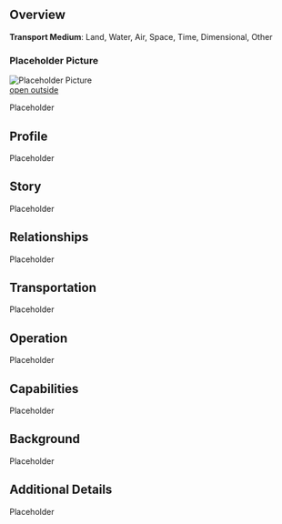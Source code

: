 ## Overview 

**Transport Medium**: Land, Water, Air, Space, Time, Dimensional, Other

### Placeholder Picture 

![Placeholder Picture](https://publish-01.obsidian.md/access/36b98e212e9d73fe1bd4813f96b0fd71/z_Assets/Misc/ImagePlaceholder.png)  
[open outside](https://obsidianttrpgtutorials.com/z_Assets/Misc/ImagePlaceholder.png)

Placeholder

## Profile 

Placeholder

## Story 

Placeholder

## Relationships 

Placeholder

## Transportation 

Placeholder

## Operation 

Placeholder

## Capabilities 

Placeholder

## Background 

Placeholder

## Additional Details 

Placeholder